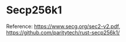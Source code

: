 # Secp256k1

Reference: https://www.secg.org/sec2-v2.pdf, https://github.com/paritytech/rust-secp256k1/

